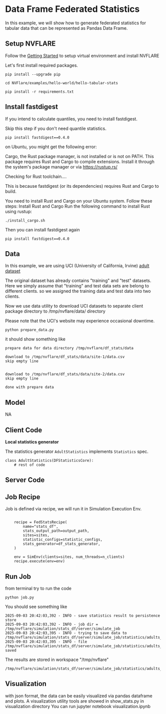 # Data Frame Federated Statistics 

In this example, we will show how to generate federated statistics for tabular data that can be represented as Pandas Data Frame.

## Setup NVFLARE
Follow the [Getting Started](https://nvflare.readthedocs.io/en/main/getting_started.html) to setup virtual environment and install NVFLARE

Let's first install required packages.

```
pip install --upgrade pip

cd NVFlare/examples/hello-world/hello-tabular-stats

pip install -r requirements.txt
```


## Install fastdigest

If you intend to calculate quantiles, you need to install fastdigest. 

Skip this step if you don't need quantile statistics. 

```
pip install fastdigest==0.4.0
```

on Ubuntu, you might get the following error:

  Cargo, the Rust package manager, is not installed or is not on PATH.
  This package requires Rust and Cargo to compile extensions. Install it through
  the system's package manager or via https://rustup.rs/
      
  Checking for Rust toolchain....

This is because fastdigest (or its dependencies) requires Rust and Cargo to build. 

You need to install Rust and Cargo on your Ubuntu system. Follow these steps:
Install Rust and Cargo
Run the following command to install Rust using rustup:

```
./install_cargo.sh
```

Then you can install fastdigest again
```
pip install fastdigest==0.4.0
```
## Data

In this example, we are using UCI (University of California, Irvine) [adult dataset](https://archive.ics.uci.edu/dataset/2/adult)

The original dataset has already contains "training" and "test" datasets. Here we simply assume that "training" and test data sets are belong to different clients.
so we assigned the training data and test data into two clients.
 
Now we use data utility to download UCI datasets to separate client package directory to /tmp/nvflare/data/ directory

Please note that the UCI's website may experience occasional downtime.

```shell
python prepare_data.py
```
it should show something like
```
prepare data for data directory /tmp/nvflare/df_stats/data

download to /tmp/nvflare/df_stats/data/site-1/data.csv
skip empty line


download to /tmp/nvflare/df_stats/data/site-2/data.csv
skip empty line

done with prepare data
```

## Model
   NA

## Client Code

**Local statistics generator**

The statistics generator `AdultStatistics` implements `Statistics` spec.

```
class AdultStatistics(DFStatisticsCore):
    # rest of code 
```


## Server Code

## Job Recipe

Job is defined via recipe, we will run it in Simulation Execution Env.

```

    recipe = FedStatsRecipe(
        name="stats_df",
        stats_output_path=output_path,
        sites=sites,
        statistic_configs=statistic_configs,
        stats_generator=df_stats_generator,
    )

    env = SimEnv(clients=sites, num_threads=n_clients)
    recipe.execute(env=env)

```


## Run Job
from terminal try to run the code
 
```
python job.py
```

You should see something like

```
2025-09-03 20:42:03,392 - INFO - save statistics result to persistence store
2025-09-03 20:42:03,392 - INFO - job dir = /tmp/nvflare/simulation/stats_df/server/simulate_job
2025-09-03 20:42:03,395 - INFO - trying to save data to /tmp/nvflare/simulation/stats_df/server/simulate_job/statistics/adults_stats.json
2025-09-03 20:42:03,395 - INFO - file /tmp/nvflare/simulation/stats_df/server/simulate_job/statistics/adults_stats.json saved

```
The results are stored in workspace "/tmp/nvflare"
```
/tmp/nvflare/simulation/stats_df/server/simulate_job/statistics/adults_stats.json
```

## Visualization
   with json format, the data can be easily visualized via pandas dataframe and plots. 
   A visualization utility tools are showed in show_stats.py in visualization directory
   You can run jupyter notebook visualization.ipynb

  



 